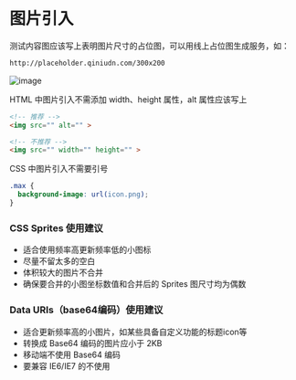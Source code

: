 # 图片引入

测试内容图应该写上表明图片尺寸的占位图，可以用线上占位图生成服务，如：

```html
http://placeholder.qiniudn.com/300x200
```

![image](http://placeholder.qiniudn.com/300x200)

HTML 中图片引入不需添加 width、height 属性，alt 属性应该写上

```html
<!-- 推荐 -->
<img src="" alt="" >

<!-- 不推荐 -->
<img src="" width="" height="" >
```

CSS 中图片引入不需要引号

```css
.max {
  background-image: url(icon.png);
}
```

### CSS Sprites 使用建议

* 适合使用频率高更新频率低的小图标
* 尽量不留太多的空白
* 体积较大的图片不合并
* 确保要合并的小图坐标数值和合并后的 Sprites 图尺寸均为偶数

### Data URIs（base64编码）使用建议

* 适合更新频率高的小图片，如某些具备自定义功能的标题icon等
* 转换成 Base64 编码的图片应小于 2KB
* 移动端不使用 Base64 编码
* 要兼容 IE6/IE7 的不使用